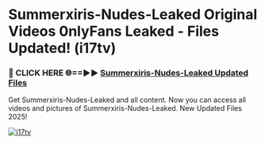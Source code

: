 # Summerxiris-Nudes-Leaked Original Videos 0nlyFans Leaked - Files Updated! (i17tv)

<h3>🔴 CLICK HERE 🌐==►► <a href="https://tinyurl.com/yc6ubb5a" rel="nofollow">Summerxiris-Nudes-Leaked Updated Files</a></h3>

Get Summerxiris-Nudes-Leaked and all content. Now you can access all videos and pictures of Summerxiris-Nudes-Leaked. New Updated Files 2025!

[![i17tv](https://i.imgur.com/7eu0CRL.gif)](https://tinyurl.com/yc6ubb5a)
